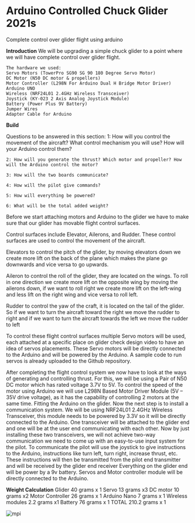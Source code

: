 # Arduino Controlled Chuck Glider 2021s

Complete control over glider flight using arduino

**Introduction**
We will be upgrading a simple chuck glider to a point where we will have complete control over glider flight.

    The hardware we used:
    Servo Motors (TowerPro SG90 SG 90 180 Degree Servo Motor)
    DC Motor (N50 DC motor & propellers)
    Motor Controller (L298N For Arduino Dual H Bridge Motor Driver)
    Arduino UNO
    Wireless (NRF24L01 2.4GHz Wireless Transceiver)
    Joystick (KY-023 2 Axis Analog Joystick Module)
    Battery (Power Plus 9V Battery)
    Jumper Wires
    Adapter Cable for Arduino
    
**Build**

Questions to be answered in this section:
    1: How will you control the movement of the aircraft? What control mechanism you will use? How will your Arduino control them?

    2: How will you generate the thrust? Which motor and propeller? How will the Arduino control the motor?

    3: How will the two boards communicate?

    4: How will the pilot give commands?

    5: How will everything be powered?

    6: What will be the total added weight?

Before we start attaching motors and Arduino to the glider we have to make sure that our glider has movable flight control surfaces.

Control surfaces include Elevator, Ailerons, and Rudder. These control surfaces are used to control the movement of the aircraft.

Elevators to control the pitch of the glider, by moving elevators down we create more lift on the back of the plane which makes the plane go downwards and vice versa to go upwards.

Aileron to control the roll of the glider, they are located on the wings. To roll in one direction we create more lift on the opposite wing by moving the ailerons down, if we want to roll right we create more lift on the left-wing and less lift on the right wing and vice versa to roll left.

Rudder to control the yaw of the craft, it is located on the tail of the glider. So if we want to turn the aircraft toward the right we move the rudder to right and if we want to turn the aircraft towards the left we move the rudder to left

To control these flight control surfaces multiple Servo motors will be used, each attached at a specific place on glider check design video to have an idea of servos placements. These Servo motors will be directly connected to the Arduino and will be powered by the Arduino. A sample code to run servos is already uploaded to the Github repository.

After completing the flight control system we now have to look at the ways of generating and controlling thrust. For this, we will be using a Pair of N50 DC motor which has rated voltage 3.7V to 5V. To control the speed of the motor using Arduino we will use L298N Based Motor Driver Module (5V – 35V drive voltage), as it has the capability of controlling 2 motors at the same time.
Fitting the Arduino on the glider.
Now the next step is to install a communication system. We will be using NRF24L01 2.4GHz Wireless Transceiver, this module needs to be powered by 3.3V so it will be directly connected to the Arduino. One transceiver will be attached to the glider end and one will be at the user end communicating with each other. Now by just installing these two transceivers, we will not achieve two-way communication we need to come up with an easy-to-use input system for the pilot.
To communicate the pilot will use the joystick to give instructions to the Arduino, instructions like turn left, turn right, increase thrust, etc. These instructions will then be transmitted from the pilot end transmitter and will be received by the glider end receiver
Everything on the glider end will be power by a 9v battery. Servos and Motor controller module will be directly connected to the Arduino.

**Weight Calculation**
    Glider	40 grams	x 1
    Servo	13 grams	x3
    DC motor	10 grams	x2
    Motor Controller	26 grams	x 1
    Arduino Nano	7 grams	x 1
    Wireless modules	2.2 grams	x1
    Battery	76 grams	x 1
    TOTAL	210.2 grams	x 1
    
  ![mpi](https://user-images.githubusercontent.com/39021904/125176205-14f38580-e1eb-11eb-82f9-32fa9a8adc8c.jpg)
